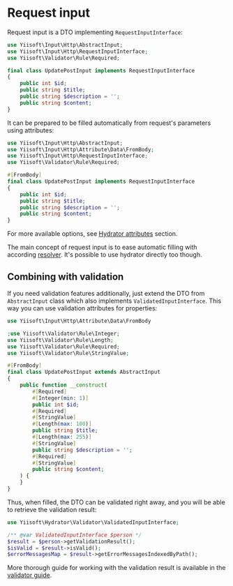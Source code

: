# Request input

Request input is a DTO implementing `RequestInputInterface`:

```php
use Yiisoft\Input\Http\AbstractInput;
use Yiisoft\Input\Http\RequestInputInterface;
use Yiisoft\Validator\Rule\Required;

final class UpdatePostInput implements RequestInputInterface 
{
    public int $id;
    public string $title;
    public string $description = '';
    public string $content;
}
```

It can be prepared to be filled automatically from request's parameters using attributes:

```php
use Yiisoft\Input\Http\AbstractInput;
use Yiisoft\Input\Http\Attribute\Data\FromBody;
use Yiisoft\Input\Http\RequestInputInterface;
use Yiisoft\Validator\Rule\Required;

#[FromBody]
final class UpdatePostInput implements RequestInputInterface 
{
    public int $id;
    public string $title;
    public string $description = '';
    public string $content;
}
```

For more available options, see [Hydrator attributes](hydrator-attributes.md) section.

The main concept of request input is to ease automatic filling with according 
[resolver](parameters-resolvers.md#requestinputparametersresolver). It's possible to use hydrator directly too though.

## Combining with validation

If you need validation features additionally, just extend the DTO from `AbstractInput` class which also implements 
`ValidatedInputInterface`. This way you can use validation attributes for properties:

```php
use Yiisoft\Input\Http\Attribute\Data\FromBody

;use Yiisoft\Validator\Rule\Integer;
use Yiisoft\Validator\Rule\Length;
use Yiisoft\Validator\Rule\Required;
use Yiisoft\Validator\Rule\StringValue;

#[FromBody]
final class UpdatePostInput extends AbstractInput
{
    public function __construct(
        #[Required]
        #[Integer(min: 1)]
        public int $id;
        #[Required]
        #[StringValue]
        #[Length(max: 100)]
        public string $title;
        #[Length(max: 255)]
        #[StringValue]
        public string $description = '';
        #[Required]
        #[StringValue]
        public string $content;
    ) {
    }
}
```

Thus, when filled, the DTO can be validated right away, and you will be able to retrieve the validation result:

```php
use Yiisoft\Hydrator\Validator\ValidatedInputInterface;

/** @var ValidatedInputInterface $person */
$result = $person->getValidationResult();
$isValid = $result->isValid();
$errorMessagesMap = $result->getErrorMessagesIndexedByPath();
```

More thorough guide for working with the validation result is available in the 
[validator guide](https://github.com/yiisoft/validator/blob/1.x/docs/guide/en/result.md). 
